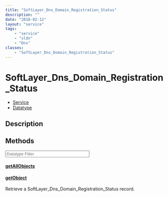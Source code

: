 ```yaml
---
title: "SoftLayer_Dns_Domain_Registration_Status"
description: ""
date: "2018-02-12"
layout: "service"
tags:
    - "service"
    - "sldn"
    - "Dns"
classes:
    - "SoftLayer_Dns_Domain_Registration_Status"
---
```

# SoftLayer_Dns_Domain_Registration_Status
<div id='service-datatype'>
    <ul id='sldn-reference-tabs'>
    <li id='service'> <a href='/reference/services/SoftLayer_Dns_Domain_Registration_Status' >Service</a></li>    <li id='datatype'> <a href='/reference/datatypes/SoftLayer_Dns_Domain_Registration_Status' >Datatype</a></li>
    </ul>
</div>

## Description




        
<div id="properties" class="content service-content">

## Methods

<div class="view-filters">
    <div class="clearfix">
        <div class="search-input-box">
            <input placeholder="Datatype Filter" onkeyup="titleSearch(inputId='edit-combine', divId='method-div', elementClass='method-row')" 
                type="text" id="edit-combine" value="" size="30" maxlength="128" class="form-text">
        </div>
    </div>
</div>

#### [getAllObjects](/reference/services/SoftLayer_Dns_Domain_Registration_Status/getAllObjects)


#### [getObject](/reference/services/SoftLayer_Dns_Domain_Registration_Status/getObject)
Retrieve a SoftLayer_Dns_Domain_Registration_Status record.

</div>

